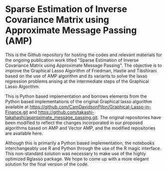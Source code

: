 # Sparse Estimation of Inverse Covariance Matrix using Approximate Message Passing (AMP)

This is the Github repository for hosting the codes and relevant materials for the ongoing publication work titled "Sparse Estimation of Inverse Covariance Matrix using Approximate Message Passing". The objective is to improve the Graphical Lasso Algorithm of Friedman, Hastie and Tibshirani based on the use of AMP algorithm and its variants to solve the lasso regression problems arising at the intermediate steps of the Graphical Lasso Algorithm.

This is Python based implementation and borrows elements from the Python based implementations of the original Graphical lasso algorithm available at https://github.com/CamDavidsonPilon/Graphical-Lasso-in-Finance.git and https://github.com/takashi-takahashi/approximate_message_passing.git. The original repositories have been modified to reflect the changes incorporated in our proposed algorithms based on AMP and Vector AMP, and the modified repositories are available here. 

Although this is primarily a Python based implementation, the notebooks interchangeably use R and Python through the use of the R magic interface. This non-standard solution was necessary to make use of the highly optimized Rglasso package. We hope to come up with a more elegant solution for the final version of the code.
